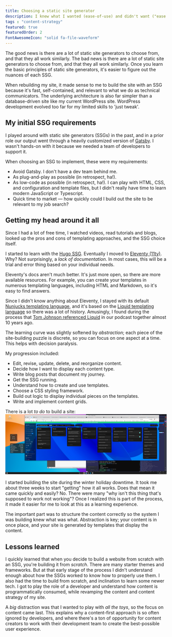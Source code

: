 ```yaml
---
title: Choosing a static site generator
description: I knew what I wanted (ease-of-use) and didn't want ("ease of use") out of static site generators (SSGs).
tags : "content-strategy"
featured: true
featuredOrder: 2
FontAwesomeIcon: "solid fa-file-waveform"
---
```


The good news is there are a lot of static site generators to choose from, and that they all work similarly. The bad news is there are a lot of static site generators to choose from, and that they all work similarly. Once you learn the basic principles of static site generators, it's easier to figure out the nuances of each SSG.

When rebuilding my site, it made sense to me to build the site with an SSG because it's fast, self-contained, and relevant to what we do as technical communicators. The underlying architecture is also far simpler than a database-driven site like my current WordPress site. WordPress development evolved too far for my limited skills to 'just tweak'.

## My initial SSG requirements

I played around with static site generators (SSGs) in the past, and in a prior role our output went through a heavily customized version of [Gatsby](https://gatsbyjs.com). I wasn't hands-on with it because we needed a team of developers to support it.

When choosing an SSG to implement, these were my requirements:

- Avoid Gatsby. I don't have a dev team behind me.
- As plug-and-play as possible (in retrospect, ha!).
- As low-code as possible (in retrospect, ha!). I can play with HTML, CSS, and configuration and template files, but I didn't really have time to learn modern JavaScript or Typescript.
- Quick time to market &mdash; how quickly could I build out the site to be relevant to my job search?

## Getting my head around it all

Since I had a lot of free time, I watched videos, read tutorials and blogs, looked up the pros and cons of templating approaches, and the SSG choice itself.

I started to learn with the [Hugo SSG](https://gohugo.io/). Eventually I moved to [Eleventy (11ty)](https://eleventy.dev). Why? Not surprisingly, a *lack of documentation*. In most cases, this will be a trial and error thing based on your individual needs.

Eleventy's docs aren't much better. It's just more open, so there are more available resources. For example, you can create your templates in numerous templating languages, including HTML and Markdown, so it's easy to find answers.

Since I didn't know anything about Eleventy, I stayed with its default [Nunjucks templating language](https://mozilla.github.io/nunjucks/), and it's based on the [Liquid templating language](https://liquidjs.com/index.html) so there was a lot of history. Amusingly, I found during the process that [Tom Johnson referenced Liquid](Content_Content_podcast_S1E4_Curse_of_knowledge_with_Tom_Johnson.mp3) in our podcast together almost 10 years ago.

The learning curve was slightly softened by *abstraction*; each piece of the site-building puzzle is discrete, so you can focus on one aspect at a time. This helps with decision paralysis.

My progression included:

- Edit, revise, update, delete, and reorganize content.
- Decide how I want to display each content type.
- Write blog posts that document my journey.
- Get the SSG running.
- Understand how to create and use templates.
- Choose a CSS styling framework.
- Build out logic to display individual pieces on the templates.
- Write and implement content grids.

There is a lot *to do* to build a site:
![Kanban board showing to-do list for site](/assets/images/any-do-kanban-board.png)

I started building the site during the winter holiday downtime. It took me about three weeks to start "getting" how it all works. Does that mean it came quickly and easily? No. There were many "why isn't this thing that's supposed to work not working"? Once I realized this is part of the process, it made it easier for me to look at this as a learning experience.

The important part was to structure the content correctly so the system I was building knew what was what. Abstraction is key; your content is in once place, and your site is generated by templates that display the content.

## Lessons learned

I quickly learned that when you decide to build a website from scratch with an SSG, you're building it from *scratch*. There are many starter themes and frameworks. But at that early stage of the process I didn't understand enough about how the SSGs worked to know how to properly use them. I also had the time to build from scratch, and inclination to learn some newer tech. I got to play the role of a developer and understand how content is programmatically consumed, while revamping the content and content strategy of my site.

A *big* distraction was that I wanted to play with *all the toys*, so the focus on content came last. This explains why a content-first approach is so often ignored by developers, and where there's a ton of opportunity for content creators to work with their development team to create the best-possible user experience.
